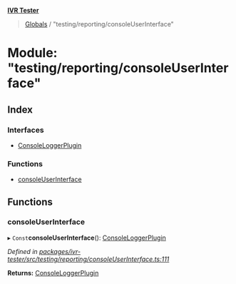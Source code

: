 **[IVR Tester](../README.md)**

> [Globals](../README.md) / "testing/reporting/consoleUserInterface"

# Module: "testing/reporting/consoleUserInterface"

## Index

### Interfaces

* [ConsoleLoggerPlugin](../interfaces/_testing_reporting_consoleuserinterface_.consoleloggerplugin.md)

### Functions

* [consoleUserInterface](_testing_reporting_consoleuserinterface_.md#consoleuserinterface)

## Functions

### consoleUserInterface

▸ `Const`**consoleUserInterface**(): [ConsoleLoggerPlugin](../interfaces/_testing_reporting_consoleuserinterface_.consoleloggerplugin.md)

*Defined in [packages/ivr-tester/src/testing/reporting/consoleUserInterface.ts:111](https://github.com/SketchingDev/ivr-tester/blob/d4b858b/packages/ivr-tester/src/testing/reporting/consoleUserInterface.ts#L111)*

**Returns:** [ConsoleLoggerPlugin](../interfaces/_testing_reporting_consoleuserinterface_.consoleloggerplugin.md)
